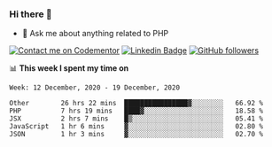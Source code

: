 ### Hi there 👋

<!--
**mustafaculban/mustafaculban** is a ✨ _special_ ✨ repository because its `README.md` (this file) appears on your GitHub profile.

Here are some ideas to get you started:

- 🌱 I’m currently learning ...
- 👯 I’m looking to collaborate on ...
- 🤔 I’m looking for help with ...
- 📫 How to reach me: ...
- 😄 Pronouns: ...
- ⚡ Fun fact: ...

-->
- 💬 Ask me about anything related to PHP

[![Contact me on Codementor](https://www.codementor.io/m-badges/karamusluk/book-session.svg)](https://www.codementor.io/@karamusluk?refer=badge)
[![Linkedin Badge](https://img.shields.io/badge/-Mustafa%20Culban-blue?style=social&logo=Linkedin&logoColor=blue&link=https://www.linkedin.com/in/mustafaculban/)](https://www.linkedin.com/in/mustafaculban/) 
[![GitHub followers](https://img.shields.io/github/followers/karamusluk?label=Follow&style=social)](https://github.com/karamusluk/?tab=follow)


📊 **This week I spent my time on**
<!--START_SECTION:waka-->
```text
Week: 12 December, 2020 - 19 December, 2020

Other        26 hrs 22 mins  ████████████████▓░░░░░░░░   66.92 % 
PHP          7 hrs 19 mins   ████▓░░░░░░░░░░░░░░░░░░░░   18.58 % 
JSX          2 hrs 7 mins    █▒░░░░░░░░░░░░░░░░░░░░░░░   05.41 % 
JavaScript   1 hr 6 mins     ▓░░░░░░░░░░░░░░░░░░░░░░░░   02.80 % 
JSON         1 hr 3 mins     ▓░░░░░░░░░░░░░░░░░░░░░░░░   02.70 % 
```
<!--END_SECTION:waka-->

